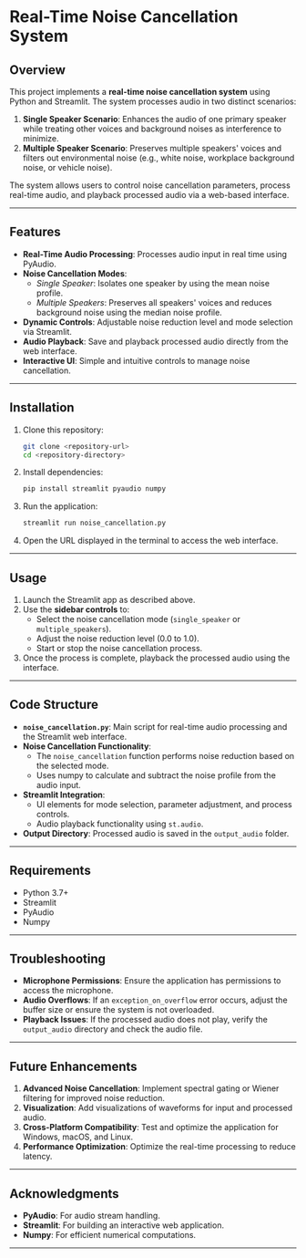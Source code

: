 # Real-Time Noise Cancellation System

## Overview
This project implements a **real-time noise cancellation system** using Python and Streamlit. The system processes audio in two distinct scenarios:

1. **Single Speaker Scenario**: Enhances the audio of one primary speaker while treating other voices and background noises as interference to minimize.
2. **Multiple Speaker Scenario**: Preserves multiple speakers' voices and filters out environmental noise (e.g., white noise, workplace background noise, or vehicle noise).

The system allows users to control noise cancellation parameters, process real-time audio, and playback processed audio via a web-based interface.

---

## Features
- **Real-Time Audio Processing**: Processes audio input in real time using PyAudio.
- **Noise Cancellation Modes**:
  - *Single Speaker*: Isolates one speaker by using the mean noise profile.
  - *Multiple Speakers*: Preserves all speakers' voices and reduces background noise using the median noise profile.
- **Dynamic Controls**: Adjustable noise reduction level and mode selection via Streamlit.
- **Audio Playback**: Save and playback processed audio directly from the web interface.
- **Interactive UI**: Simple and intuitive controls to manage noise cancellation.

---

## Installation

1. Clone this repository:
   ```bash
   git clone <repository-url>
   cd <repository-directory>
   ```

2. Install dependencies:
   ```bash
   pip install streamlit pyaudio numpy
   ```

3. Run the application:
   ```bash
   streamlit run noise_cancellation.py
   ```

4. Open the URL displayed in the terminal to access the web interface.

---

## Usage

1. Launch the Streamlit app as described above.
2. Use the **sidebar controls** to:
   - Select the noise cancellation mode (`single_speaker` or `multiple_speakers`).
   - Adjust the noise reduction level (0.0 to 1.0).
   - Start or stop the noise cancellation process.
3. Once the process is complete, playback the processed audio using the interface.

---

## Code Structure

- **`noise_cancellation.py`**: Main script for real-time audio processing and the Streamlit web interface.
- **Noise Cancellation Functionality**:
  - The `noise_cancellation` function performs noise reduction based on the selected mode.
  - Uses numpy to calculate and subtract the noise profile from the audio input.
- **Streamlit Integration**:
  - UI elements for mode selection, parameter adjustment, and process controls.
  - Audio playback functionality using `st.audio`.
- **Output Directory**: Processed audio is saved in the `output_audio` folder.

---

## Requirements

- Python 3.7+
- Streamlit
- PyAudio
- Numpy

---

## Troubleshooting

- **Microphone Permissions**:
  Ensure the application has permissions to access the microphone.
- **Audio Overflows**:
  If an `exception_on_overflow` error occurs, adjust the buffer size or ensure the system is not overloaded.
- **Playback Issues**:
  If the processed audio does not play, verify the `output_audio` directory and check the audio file.

---

## Future Enhancements

1. **Advanced Noise Cancellation**:
   Implement spectral gating or Wiener filtering for improved noise reduction.
2. **Visualization**:
   Add visualizations of waveforms for input and processed audio.
3. **Cross-Platform Compatibility**:
   Test and optimize the application for Windows, macOS, and Linux.
4. **Performance Optimization**:
   Optimize the real-time processing to reduce latency.

---

## Acknowledgments
- **PyAudio**: For audio stream handling.
- **Streamlit**: For building an interactive web application.
- **Numpy**: For efficient numerical computations.

---



